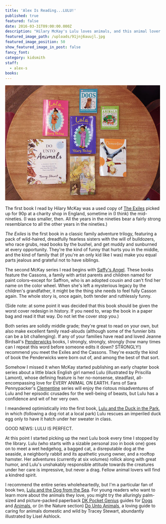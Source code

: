 ```yaml
---
title: 'Alex Is Reading...LULU!'
published: true
featured: false
date: 2016-03-31T09:00:00.000Z
description: "Hilary McKay's Lulu loves animals, and this animal lover loves Lulu."
featured_image_path: /uploads/91jnj6auujl.jpg
featured_image_position: 50
show_featured_image_in_post: false
fancy_font:
category: kidsmith
staff:
  - alex-s
books:
---
```



![](/uploads/versions/img_2554smaller---x----500-371x---.jpg)

The first book I read by Hilary McKay was a used copy of [The Exiles](https://www.brooklinebooksmith-shop.com/book/9781416967286) picked up for 90p at a charity shop in England, sometime in (I think) the mid-nineties. (I was smaller, then. All the years in the nineties bear a fairly strong resemblance to all the other years in the nineties.)

*The Exiles* is the first book in a classic family adventure trilogy, featuring a pack of wild-haired, dreadfully fearless sisters with the will of bulldozers, who race grubs, read books by the bushel, and get muddy and sunburned at every opportunity. They're the kind of funny that hurts you in the middle, and the kind of family that (if you're an only kid like I was) make you equal parts jealous and grateful not to have siblings.

The second McKay series I read begins with [Saffy's Angel](https://www.brooklinebooksmith-shop.com/book/9780689849343). These books feature the Cassons, a family with artist parents and children named for paint colors–except for Saffron, who is an adopted cousin and can't find her name on the color wheel. When she's left a mysterious legacy by the children's grandfather, it might be the thing she needs to feel fully Casson again. The whole story is, once again, both tender and ruthlessly funny.

(Side note: at some point it was decided that this book should be given the worst cover redesign in history. If you need to, wrap the book in a paper bag and read it that way. Do not let the cover stop you.)

Both series are solidly middle grade; they're great to read on your own, but also make excellent family read-alouds (although some of the funnier bits can be a bit challenging). If any of your families have read and loved Jeanne Birdsall's [Penderwicks](https://www.brooklinebooksmith-shop.com/book/9780440420477) books, I strongly, strongly, strongly (how many times can I repeat this word before someone edits it down? STRONGLY!) recommend you meet the Exiles and the Cassons. They're exactly the kind of book the Penderwicks were born out of, and among the best of that sort.

Somehow I missed it when McKay started publishing an early chapter book series about a little black English girl named Lulu (illustrated by Priscilla Lamont), whose defining feature is her no-nonsense, steadfast, all-encompassing love for EVERY ANIMAL ON EARTH. Fans of Sara Pennypacker's [Clementine](https://www.brooklinebooksmith-shop.com/book/9780786838837) series will enjoy the riotous misadventures of Lulu and her episodic crusades for the well-being of beasts, but Lulu has a confidence and wit of her very own.

I meandered optimistically into the first book, [Lulu and the Duck in the Park](https://www.brooklinebooksmith-shop.com/book/9780807548097), in which (following a dog riot at a local park) Lulu rescues an imperiled duck egg only to have it hatch under her sweater in class.

GOOD NEWS: LULU IS PERFECT.

At this point I started picking up the next Lulu book every time I stopped by the library. Lulu (who starts with a sizable personal zoo in book one) goes on to meet a wet hedgehog, a bagged cat, a disreputable dog at the seaside, a neighborly rabbit and its apathetic young owner, and a rooftop hamster. Her adventures (currently at six volumes) rollick along with great humor, and Lulu's unshakably responsible attitude towards the creatures under her care is impressive, but never a drag. Fellow animal lovers will find a kindred spirit.

I recommend the entire series wholeheartedly, but I'm a particular fan of book two, [Lulu and the Dog from the Sea](https://www.brooklinebooksmith-shop.com/book/9780807548219). For young readers who want to learn more about the animals they love, you might try the alluringly palm-sized and picture-packed paperback [DK Pocket Genius](https://www.brooklinebooksmith-shop.com/search/site/pocket%2520genius) guides for [Dogs](https://www.brooklinebooksmith-shop.com/book/9781465445858) and [Animals](https://www.brooklinebooksmith-shop.com/book/9780756692841), or (in the Nature section) [Do Unto Animals](https://www.brooklinebooksmith-shop.com/book/9781579656232), a loving guide to caring for animals domestic and wild by Tracey Stewart, abundantly illustrated by Lisel Ashlock.